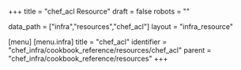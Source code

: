 +++
title = "chef_acl Resource"
draft = false
robots = ""

data_path = ["infra","resources","chef_acl"]
layout = "infra_resource"


[menu]
  [menu.infra]
    title = "chef_acl"
    identifier = "chef_infra/cookbook_reference/resources/chef_acl"
    parent = "chef_infra/cookbook_reference/resources"
+++

<!-- The contents of this page are automatically generated from the chef_acl.yaml file in the data directory. -->
<!-- To suggest a change, edit the https://github.com/chef/chef/blob/master/lib/chef/resource/chef_acl.rb file
      and submit a pull request to the https://github.com/chef/chef repository. -->

